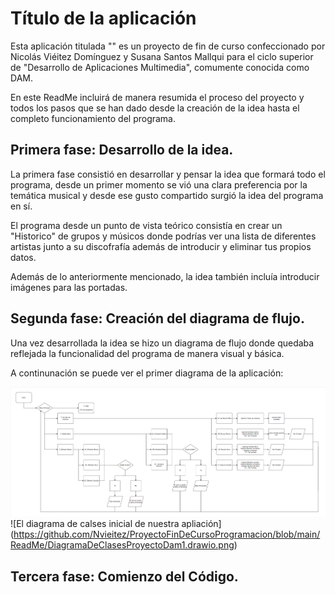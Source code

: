 # Título de la aplicación
Esta aplicación titulada "" es un proyecto de fin de curso confeccionado por Nicolás Viéitez Domínguez y Susana Santos Mallqui para el ciclo superior de "Desarrollo de Aplicaciones Multimedia", comumente conocida como DAM.

En este ReadMe incluirá de manera resumida el proceso del proyecto y todos los pasos que se han dado desde la creación de la idea hasta el completo funcionamiento del programa.

## Primera fase: Desarrollo de la idea.
La primera fase consistió en desarrollar y pensar la idea que formará todo el programa, desde un primer momento se vió una clara preferencia por la temática musical y desde ese gusto compartido surgió la idea del programa en sí.

El programa desde un punto de vista teórico consistía en crear un "Historico" de grupos y músicos donde podrías ver una lista de diferentes artistas junto a su discofrafía además de introducir y eliminar tus propios datos.

Además de lo anteriormente mencionado, la idea también incluía introducir imágenes para las portadas.

## Segunda fase: Creación del diagrama de flujo.
Una vez desarrollada la idea se hizo un diagrama de flujo donde quedaba reflejada la funcionalidad del programa de manera visual y básica.

A continunación se puede ver el primer diagrama de la aplicación:

![El primer diagrama de flujo de nuestra aplicación](ReadMe/DiagramaDeFlujo1.png)
![El diagrama de calses inicial de nuestra apliación] (https://github.com/Nvieitez/ProyectoFinDeCursoProgramacion/blob/main/ReadMe/DiagramaDeClasesProyectoDam1.drawio.png)

## Tercera fase: Comienzo del Código.


